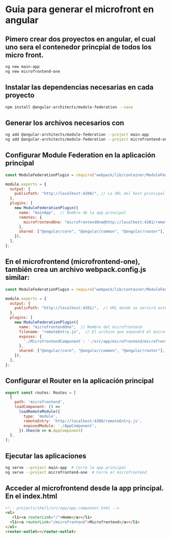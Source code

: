 # Guia para generar el microfront en angular

## Pimero crear dos proyectos en angular, el cual uno sera el contenedor princpial de todos los micro front.

```bash
ng new main-app
ng new microfrontend-one
```

## Instalar las dependencias necesarias en cada proyecto

```bash
npm install @angular-architects/module-federation --save
```

## Generar los archivos necesarios con

```bash
ng add @angular-architects/module-federation --project main-app
ng add @angular-architects/module-federation --project microfrontend-one
```

## Configurar Module Federation en la aplicación principal

```javascript
const ModuleFederationPlugin = require("webpack/lib/container/ModuleFederationPlugin");

module.exports = {
  output: {
    publicPath: "http://localhost:4200/", // La URL del host principal
  },
  plugins: [
    new ModuleFederationPlugin({
      name: "mainApp",  // Nombre de la app principal
      remotes: {
        microfrontendOne: "microfrontendOne@http://localhost:4201/remoteEntry.js",  // URL del microfrontend
      },
      shared: ["@angular/core", "@angular/common", "@angular/router"],  // Módulos que se compartirán entre las apps
    }),
  ],
};
```

## En el microfrontend (microfrontend-one), también crea un archivo webpack.config.js similar:
```javascript
const ModuleFederationPlugin = require("webpack/lib/container/ModuleFederationPlugin");

module.exports = {
  output: {
    publicPath: "http://localhost:4201/",  // URL donde se servirá este microfrontend
  },
  plugins: [
    new ModuleFederationPlugin({
      name: "microfrontendOne",  // Nombre del microfrontend
      filename: "remoteEntry.js",  // El archivo que expondrá el microfrontend
      exposes: {
        './MicrofrontendComponent': './src/app/microfrontend/microfrontend.component.ts',  // Componente expuesto
      },
      shared: ["@angular/core", "@angular/common", "@angular/router"],
    }),
  ],
};
```

## Configurar el Router en la aplicación principal

```javascript
export const routes: Routes = [
  {
    path: 'microfrontend',
    loadComponent: () =>
      loadRemoteModule({
        type: 'module',
        remoteEntry: 'http://localhost:4300/remoteEntry.js',
        exposedModule: './AppComponent',
      }).then(m => m.AppComponent)
  },
];
```

## Ejecutar las aplicaciones
```bash
ng serve --project main-app  # Corre la app principal
ng serve --project microfrontend-one  # Corre el microfrontend
```

## Acceder al microfrontend desde la app principal. En el index.html

```html
<!-- projects/shell/src/app/app.component.html -->
<ul>
   <li><a routerLink="/">Home</a></li>
  <li><a routerLink="/microfrontend">Microfrontend</a></li>
</ul>
<router-outlet></router-outlet>
```
